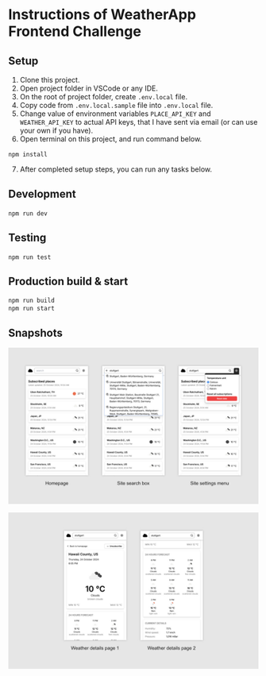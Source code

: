 # Instructions of WeatherApp Frontend Challenge

## Setup

1. Clone this project.
2. Open project folder in VSCode or any IDE.
3. On the root of project folder, create `.env.local` file.
4. Copy code from `.env.local.sample` file into `.env.local` file.
5. Change value of environment variables `PLACE_API_KEY` and `WEATHER_API_KEY` to actual API keys, that I have sent via email (or can use your own if you have).
6. Open terminal on this project, and run command below.

```
npm install
```

7. After completed setup steps, you can run any tasks below.


## Development

```
npm run dev
```

## Testing

```
npm run test
```


## Production build & start

```
npm run build
npm run start
```


## Snapshots

![Snapshot 1](https://raw.githubusercontent.com/potchangelo/weatherapp-frontend-challenge/main/snapshots/snapshot-1.jpg "Snapshot 1")

![Snapshot 2](https://raw.githubusercontent.com/potchangelo/weatherapp-frontend-challenge/main/snapshots/snapshot-2.jpg "Snapshot 2")
